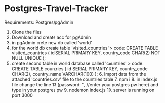 # Postgres-Travel-Tracker

Requirements: Postgres/pgAdmin

1. Clone the files
2. Download and create acc for pgAdmin
3. in pgAdmin crete new db called 'world'
4. for the world db create table 'visited_countries' > code:
   CREATE TABLE visited_countries (
     id SERIAL PRIMARY KEY,
     country_code CHAR(2) NOT NULL UNIQUE
     );
5. create second table in world database called 'countries' > code:
   CREATE TABLE countries (
     id SERIAL PRIMARY KEY,
     country_code CHAR(2),
     country_name VARCHAR(100)
     );
   6. Import data from the attached 'countries.csv' file to the countries table
   7. npm i
   8. in index.js file change the line 13 (password: '', //enter your postgres pw here) and type in your postgres pw
   9. nodemon index.js
   10. server is running on port 3000
  
   
